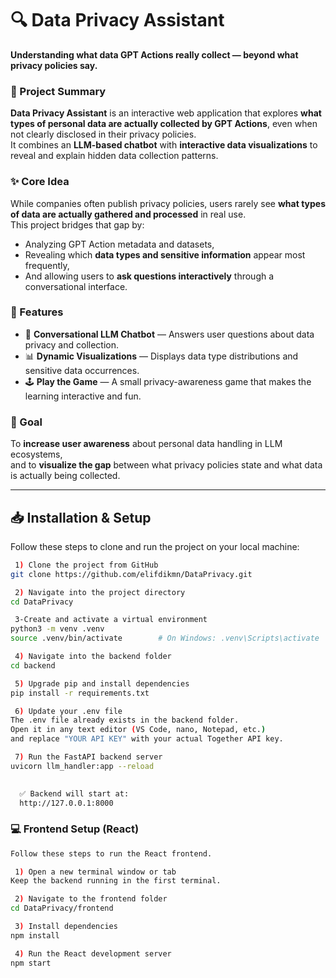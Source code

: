# 🔍 Data Privacy Assistant  
**Understanding what data GPT Actions really collect — beyond what privacy policies say.**

### 🧠 Project Summary  
**Data Privacy Assistant** is an interactive web application that explores **what types of personal data are actually collected by GPT Actions**, even when not clearly disclosed in their privacy policies.  
It combines an **LLM-based chatbot** with **interactive data visualizations** to reveal and explain hidden data collection patterns.

### ✨ Core Idea  
While companies often publish privacy policies, users rarely see **what types of data are actually gathered and processed** in real use.  
This project bridges that gap by:
- Analyzing GPT Action metadata and datasets,  
- Revealing which **data types and sensitive information** appear most frequently,  
- And allowing users to **ask questions interactively** through a conversational interface.

### 💬 Features
- 💬 **Conversational LLM Chatbot** — Answers user questions about data privacy and collection.  
- 📊 **Dynamic Visualizations** — Displays data type distributions and sensitive data occurrences.  
- 🕹️ **Play the Game** — A small privacy-awareness game that makes the learning interactive and fun.

### 🎯 Goal  
To **increase user awareness** about personal data handling in LLM ecosystems,  
and to **visualize the gap** between what privacy policies state and what data is actually being collected.
  

---

## 📥 Installation & Setup

Follow these steps to clone and run the project on your local machine:

```bash
 1) Clone the project from GitHub
git clone https://github.com/elifdikmn/DataPrivacy.git

 2) Navigate into the project directory
cd DataPrivacy

 3-Create and activate a virtual environment
python3 -m venv .venv
source .venv/bin/activate        # On Windows: .venv\Scripts\activate

 4) Navigate into the backend folder
cd backend

 5) Upgrade pip and install dependencies
pip install -r requirements.txt

 6) Update your .env file
The .env file already exists in the backend folder.
Open it in any text editor (VS Code, nano, Notepad, etc.)
and replace "YOUR API KEY" with your actual Together API key.

 7) Run the FastAPI backend server
uvicorn llm_handler:app --reload
 

  ✅ Backend will start at:
  http://127.0.0.1:8000
```
### 💻 Frontend Setup (React)
```bash
Follow these steps to run the React frontend.

 1) Open a new terminal window or tab  
Keep the backend running in the first terminal.

 2) Navigate to the frontend folder
cd DataPrivacy/frontend

 3) Install dependencies
npm install

 4) Run the React development server
npm start
```

